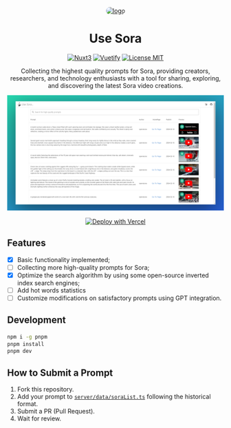 <div align="center">

<a href="https://usesora.app" target="blank">
  <img src="https://usesora.app/logobg.png" height="200px" alt="logo" style="border-radius: 20px"/>
</a>

# Use Sora

[![Nuxt3](https://img.shields.io/badge/Nuxt3-00C58E?style=for-the-badge&logo=nuxt.js&logoColor=white)](https://nuxt.com/)
[![Vuetify](https://img.shields.io/badge/Vuetify-1867C0?style=for-the-badge&logo=vuetify&logoColor=white)](https://vuetifyjs.com/)
[![License MIT](https://img.shields.io/badge/License-MIT-yellow.svg?style=for-the-badge)](https://opensource.org/license/mit/)

Collecting the highest quality prompts for Sora, providing creators, researchers, and technology enthusiasts with a tool for sharing, exploring, and discovering the latest Sora video creations.

![demo](./images/demo.png)

[![Deploy with Vercel](https://vercel.com/button)](https://vercel.com/new/git/external?repository-url=https%3A%2F%2Fgithub.com%2FJustin3go%2Fusesora)

</div>

## Features

- [x] Basic functionality implemented;
- [ ] Collecting more high-quality prompts for Sora;
- [x] Optimize the search algorithm by using some open-source inverted index search engines;
- [ ] Add hot words statistics
- [ ] Customize modifications on satisfactory prompts using GPT integration.

## Development

```bash
npm i -g pnpm
pnpm install
pnpm dev
``` 

## How to Submit a Prompt

1. Fork this repository.
2. Add your prompt to [`server/data/soraList.ts`](./server/data/soraList.ts) following the historical format.
3. Submit a PR (Pull Request).
4. Wait for review.

